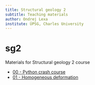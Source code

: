 ```yaml
---
title: Structural geology 2
subtitle: Teaching materials
author: Ondrej Lexa
institute: ÚPSG, Charles University
---
```


sg2
===

Materials for Structural geology 2 course

  - [00 - Python crash course](http://nbviewer.ipython.org/github/ondrolexa/sg2/blob/master/00_Python_Crash_Course.ipynb)
  - [01 - Homogeneous deformation](http://nbviewer.ipython.org/github/ondrolexa/sg2/blob/master/01_Introduction_to_strain_analysis.ipynb)
